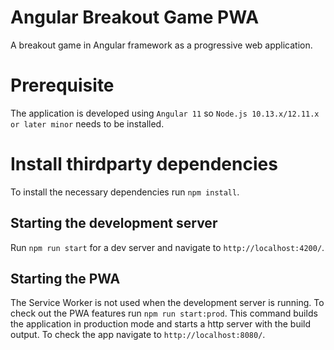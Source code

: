 # Angular Breakout Game PWA

A breakout game in Angular framework as a progressive web application.

# Prerequisite

The application is developed using `Angular 11` so `Node.js 10.13.x/12.11.x or later minor` needs to be installed. 

# Install thirdparty dependencies

To install the necessary dependencies run `npm install`.

## Starting the development server

Run `npm run start` for a dev server and navigate to `http://localhost:4200/`. 

## Starting the PWA

The Service Worker is not used when the development server is running. To check out the PWA features run `npm run start:prod`. This command builds the application in production mode and starts a http server with the build output. To check the app navigate to `http://localhost:8080/`.